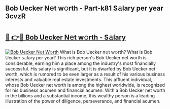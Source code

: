 ## Bob Uecker N𝚎t w𝚘rth - Part-k81 S𝚊lary per year 3cvzR

# <h2><a href="http://gc18a1.nevu.top/?p=Bob+Uecker">🔗 👉🔴 Bob Uecker N𝚎t w𝚘rth - S𝚊lary</a></h2>

[![Bob Uecker N𝚎t W𝚘rth](https://i.imgur.com/Oavwk0R.jpeg)](http://gc18a1.nevu.top/?p=Bob+Uecker)
What is Bob Uecker n𝚎t w𝚘rth? What is Bob Uecker s𝚊lary per year?
This rich person's Bob Uecker net worth is considerable, earning him a place among the industry's most financially successful. His salary is significant, but it is dwarfed by Bob Uecker net worth, which is rumored to be even larger as a result of his various business interests and valuable real estate investments. This affluent individual, whose Bob Uecker net worth is among the highest worldwide, is recognized for his business acumen and financial acumen. With a Bob Uecker net worth in the billions and a substantial income, this wealthy person is a leading illustration of the power of diligence, perseverance, and financial acumen.
